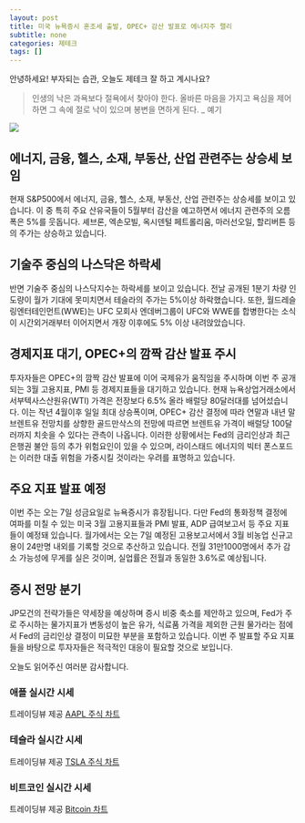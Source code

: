 ```yaml
---
layout: post
title: 미국 뉴욕증시 혼조세 출발, OPEC+ 감산 발표로 에너지주 랠리
subtitle: none
categories: 제테크
tags: []
---
```


안녕하세요! 부자되는 습관, 오늘도 제테크 잘 하고 계시나요?

> 인생의 낙은 과욕보다 절욕에서 찾아야 한다. 올바른 마음을 가지고 욕심을 제어하면 그 속에 절로 낙이 있으며 봉변을 면하게 된다. _ 예기





![](https://source.unsplash.com/800x450/?luxury)

##  에너지, 금융, 헬스, 소재, 부동산, 산업 관련주는 상승세 보임
현재 S&P500에서 에너지, 금융, 헬스, 소재, 부동산, 산업 관련주는 상승세를 보이고 있습니다. 이 중 특히 주요 산유국들이 5월부터 감산을 예고하면서 에너지 관련주의 오름폭은 5%를 웃돕니다. 셰브론, 엑손모빌, 옥시덴털 페트롤리움, 마러선오일, 할리버튼 등의 주가는 상승하고 있습니다.

## 기술주 중심의 나스닥은 하락세
반면 기술주 중심의 나스닥지수는 하락세를 보이고 있습니다. 전날 공개된 1분기 차량 인도량이 월가 기대에 못미치면서 테슬라의 주가는 5%이상 하락했습니다. 또한, 월드레슬링엔터테인먼트(WWE)는 UFC 모회사 엔데버그룹이 UFC와 WWE를 합병한다는 소식이 시간외거래부터 이어지면서 개장 이후에도 5% 이상 내려앉았습니다.

## 경제지표 대기, OPEC+의 깜짝 감산 발표 주시
투자자들은 OPEC+의 깜짝 감산 발표에 이어 국제유가 움직임을 주시하며 이번 주 공개되는 3월 고용지표, PMI 등 경제지표들을 대기하고 있습니다. 현재 뉴욕상업거래소에서 서부텍사스산원유(WTI) 가격은 전장보다 6.5% 올라 배럴당 80달러대를 넘어섰습니다. 이는 작년 4월이후 일일 최대 상승폭이며, OPEC+ 감산 결정에 따라 연말과 내년 말 브렌트유 전망치를 상향한 골드만삭스의 전망에 따르면 브렌트유 가격이 배럴당 100달러까지 치솟을 수 있다는 관측이 나옵니다. 이러한 상황에서는 Fed의 금리인상과 최근 은행권 불안 등의 추가 위험요인이 있을 수 있으며, 라이스태드 에너지의 빅터 폰스포드는 이러한 대출 위험을 가중시킬 것이라는 우려를 표명하고 있습니다.

## 주요 지표 발표 예정
이번 주는 오는 7일 성금요일로 뉴욕증시가 휴장됩니다. 다만 Fed의 통화정책 결정에 여파를 미칠 수 있는 미국 3월 고용지표들과 PMI 발표, ADP 급여보고서 등 주요 지표들이 예정돼 있습니다. 월가에서는 오는 7일 예정된 고용보고서에서 3월 비농업 신규고용이 24만명 내외를 기록할 것으로 추산하고 있습니다. 전월 31만1000명에서 추가 감소 가능성에 무게를 실은 것이며, 실업률은 전월과 동일한 3.6%로 예상됩니다.

## 증시 전망 분기
JP모건의 전략가들은 약세장을 예상하며 증시 비중 축소를 제안하고 있으며, Fed가 주로 주시하는 물가지표가 변동성이 높은 유가, 식료품 가격을 제외한 근원 물가라는 점에서 Fed의 금리인상 결정이 미묘한 부분을 포함하고 있습니다. 이번 주 발표할 주요 지표들을 바탕으로 투자자들은 적극적인 대응이 필요할 것으로 보입니다.

오늘도 읽어주신 여러분 감사합니다.

### 애플 실시간 시세


<!-- TradingView Widget BEGIN -->
<div class="tradingview-widget-container">
  <div id="tradingview_6a264"></div>
  <div class="tradingview-widget-copyright">트레이딩뷰 제공 <a href="https://kr.tradingview.com/symbols/NASDAQ-AAPL/" rel="noopener" target="_blank"><span class="blue-text">AAPL 주식 차트</span></a></div>
  <script type="text/javascript" src="https://s3.tradingview.com/tv.js"></script>
  <script type="text/javascript">
  new TradingView.widget(
  {
  "autosize": true,
  "symbol": "NASDAQ:AAPL",
  "interval": "D",
  "timezone": "Asia/Seoul",
  "theme": "light",
  "style": "1",
  "locale": "kr",
  "toolbar_bg": "#f1f3f6",
  "enable_publishing": false,
  "hide_top_toolbar": true,
  "hide_legend": true,
  "save_image": false,
  "container_id": "tradingview_6a264"
}
  );
  </script>
</div>
<!-- TradingView Widget END -->


### 테슬라 실시간 시세


<!-- TradingView Widget BEGIN -->
<div class="tradingview-widget-container">
  <div id="tradingview_39d77"></div>
  <div class="tradingview-widget-copyright">트레이딩뷰 제공 <a href="https://kr.tradingview.com/symbols/NASDAQ-TSLA/" rel="noopener" target="_blank"><span class="blue-text">TSLA 주식 차트</span></a></div>
  <script type="text/javascript" src="https://s3.tradingview.com/tv.js"></script>
  <script type="text/javascript">
  new TradingView.widget(
  {
  "autosize": true,
  "symbol": "NASDAQ:TSLA",
  "interval": "D",
  "timezone": "Asia/Seoul",
  "theme": "light",
  "style": "1",
  "locale": "kr",
  "toolbar_bg": "#f1f3f6",
  "enable_publishing": false,
  "hide_top_toolbar": true,
  "hide_legend": true,
  "save_image": false,
  "container_id": "tradingview_39d77"
}
  );
  </script>
</div>
<!-- TradingView Widget END -->


### 비트코인 실시간 시세


<!-- TradingView Widget BEGIN -->
<div class="tradingview-widget-container">
  <div id="tradingview_3f91e"></div>
  <div class="tradingview-widget-copyright">트레이딩뷰 제공 <a href="https://kr.tradingview.com/symbols/BTCUSD/?exchange=BITSTAMP" rel="noopener" target="_blank"><span class="blue-text">Bitcoin 차트</span></a></div>
  <script type="text/javascript" src="https://s3.tradingview.com/tv.js"></script>
  <script type="text/javascript">
  new TradingView.widget(
  {
  "autosize": true,
  "symbol": "BITSTAMP:BTCUSD",
  "interval": "D",
  "timezone": "Asia/Seoul",
  "theme": "light",
  "style": "1",
  "locale": "kr",
  "toolbar_bg": "#f1f3f6",
  "enable_publishing": false,
  "hide_top_toolbar": true,
  "hide_legend": true,
  "save_image": false,
  "container_id": "tradingview_3f91e"
}
  );
  </script>
</div>
<!-- TradingView Widget END -->

